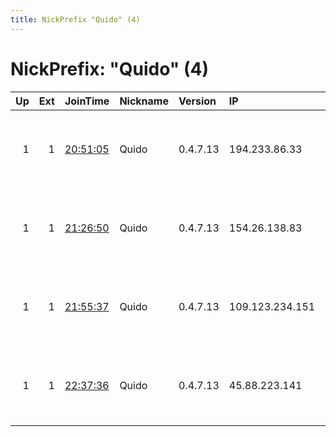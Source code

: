 ```yaml
---
title: NickPrefix "Quido" (4)
---
```


# NickPrefix: "Quido" (4)

|   Up |   Ext | JoinTime                                                                                              | Nickname   | Version   | IP              | AS                           | CC   |   ORp |   Dirp | OS    | Contact                             |   eFamMembers |
|-----:|------:|:------------------------------------------------------------------------------------------------------|:-----------|:----------|:----------------|:-----------------------------|:-----|------:|-------:|:------|:------------------------------------|--------------:|
|    1 |     1 | [20:51:05](https://nusenu.github.io/OrNetStats/w/relay/400A816F7C9824EB53618390CD597AB8D8DE80DE.html) | Quido      | 0.4.7.13  | 194.233.86.33   | Contabo Asia Private Limited | sg   |   443 |      0 | Linux | MAX UPTIME. NO RESTARTS. CONTACT ME |             1 |
|    1 |     1 | [21:26:50](https://nusenu.github.io/OrNetStats/w/relay/E99A9E74AAEC823B60FFE05381C227BA00EE92BE.html) | Quido      | 0.4.7.13  | 154.26.138.83   | Contabo Asia Private Limited | sg   |   443 |      0 | Linux | MAX UPTIME. NO RESTARTS. CONTACT ME |             1 |
|    1 |     1 | [21:55:37](https://nusenu.github.io/OrNetStats/w/relay/A21B09EC159B7CE1DF5669C455B77D56FC4A0760.html) | Quido      | 0.4.7.13  | 109.123.234.151 | Contabo Asia Private Limited | sg   |   443 |      0 | Linux | MAX UPTIME. NO RESTARTS. CONTACT ME |             1 |
|    1 |     1 | [22:37:36](https://nusenu.github.io/OrNetStats/w/relay/B4067ED41B8857B429ACC7E04C2D1EFAB103B4B8.html) | Quido      | 0.4.7.13  | 45.88.223.141   | Contabo GmbH                 | de   |   443 |      0 | Linux | MAX UPTIME. NO RESTARTS. CONTACT ME |             1 |
